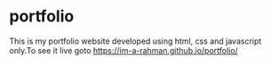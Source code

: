 # portfolio
This is my portfolio website developed using html, css and javascript only.To see it live goto https://im-a-rahman.github.io/portfolio/
